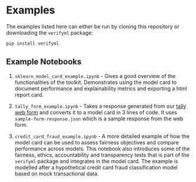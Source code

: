 # Examples

The examples listed here can either be run by cloning this repository or downloading the `verifyml` package:

```py
pip install verifyml
```

## Example Notebooks

1) `sklearn_model_card_example.ipynb` - Gives a good overview of the functionalities of the toolkit. Demonstrates using the model card to document performance and explainability metrics and exporting a html report card.

2) `tally_form_example.ipynb` - Takes a response generated from our [tally web form](https://tally.so/r/mR4Nlw) and converts it to a model card in 3 lines of code. It uses `sample-form-response.json` which is a sample response from the web form.

3) `credit_card_fraud_example.ipynb` - A more detailed example of how the model card can be used to assess fairness objectives and compare performance across models. This notebook also introduces some of the fairness, ethics, accountability and transparency tests that is part of the `verifyml` package and integrates in the model card. The example is modelled after a hypothetical credit card fraud classification model based on mock transactional data.
